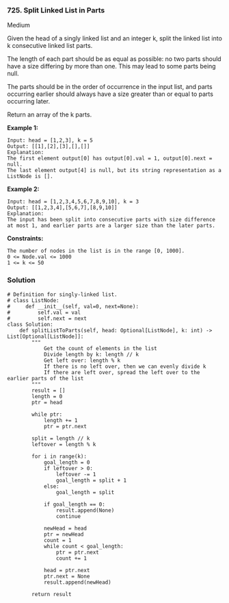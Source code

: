### 725. Split Linked List in Parts
Medium

Given the head of a singly linked list and an integer k, split the linked list into k consecutive linked list parts.

The length of each part should be as equal as possible: no two parts should have a size differing by more than one. This may lead to some parts being null.

The parts should be in the order of occurrence in the input list, and parts occurring earlier should always have a size greater than or equal to parts occurring later.

Return an array of the k parts. 

**Example 1:**
```
Input: head = [1,2,3], k = 5
Output: [[1],[2],[3],[],[]]
Explanation:
The first element output[0] has output[0].val = 1, output[0].next = null.
The last element output[4] is null, but its string representation as a ListNode is [].
```

**Example 2:**
```
Input: head = [1,2,3,4,5,6,7,8,9,10], k = 3
Output: [[1,2,3,4],[5,6,7],[8,9,10]]
Explanation:
The input has been split into consecutive parts with size difference at most 1, and earlier parts are a larger size than the later parts.
``` 

**Constraints:**
```
The number of nodes in the list is in the range [0, 1000].
0 <= Node.val <= 1000
1 <= k <= 50
```

### Solution
```
# Definition for singly-linked list.
# class ListNode:
#     def __init__(self, val=0, next=None):
#         self.val = val
#         self.next = next
class Solution:
    def splitListToParts(self, head: Optional[ListNode], k: int) -> List[Optional[ListNode]]:
        """
            Get the count of elements in the list
            Divide length by k: length // k
            Get left over: length % k
            If there is no left over, then we can evenly divide k
            If there are left over, spread the left over to the earlier parts of the list
        """
        result = []
        length = 0
        ptr = head
        
        while ptr:
            length += 1
            ptr = ptr.next

        split = length // k
        leftover = length % k
        
        for i in range(k):
            goal_length = 0
            if leftover > 0:
                leftover -= 1
                goal_length = split + 1
            else:
                goal_length = split
            
            if goal_length == 0:
                result.append(None)
                continue
            
            newHead = head
            ptr = newHead
            count = 1
            while count < goal_length:
                ptr = ptr.next
                count += 1
                
            head = ptr.next
            ptr.next = None
            result.append(newHead)
        
        return result
        
```
